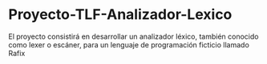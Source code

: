 # Proyecto-TLF-Analizador-Lexico
El proyecto consistirá en desarrollar un analizador léxico, también conocido como lexer o escáner, para un lenguaje de programación ficticio llamado Rafix

